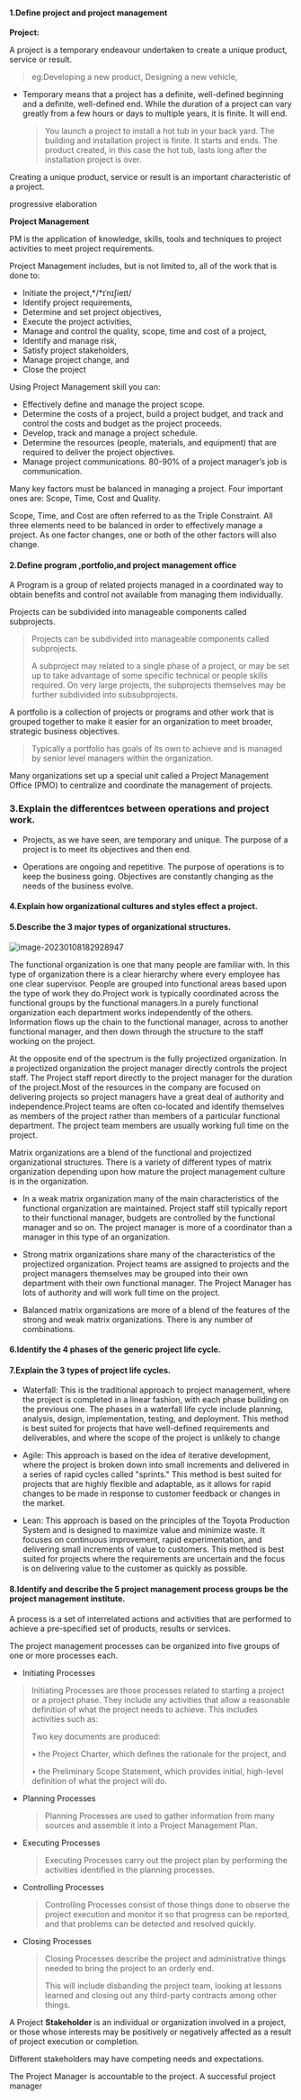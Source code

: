 

#### 1.Define project and project management 

**Project:** 

A project is a temporary endeavour undertaken to create a unique product, service or result.

> eg:Developing a new product, Designing a new vehicle,

- Temporary means that a project has a definite, well-defined beginning and a definite, well-defined end. While the duration of a project can vary greatly from a few hours or days to multiple years, it is finite. It will end.

  > You launch a project to install a hot tub in your back yard. The building and installation project is finite. It starts and ends. The product created, in this case the hot tub, lasts long after the installation project is over.

Creating a unique product, service or result is an important characteristic of a project.

progressive elaboration

**Project Management** 

PM is the application of knowledge, skills, tools and techniques to project activities to meet project requirements.

Project Management includes, but is not limited to, all of the work that is done to:

- Initiate the project,*/*ɪˈnɪʃieɪt/
- Identify project requirements,
- Determine and set project objectives,
-  Execute the project activities,
- Manage and control the quality, scope, time and cost of a project,
-  Identify and manage risk,
- Satisfy project stakeholders,
- Manage project change, and
- Close the project

Using Project Management skill you can:

- Effectively define and manage the project scope.
- Determine the costs of a project, build a project budget, and track and control the costs and budget as the project proceeds.
-  Develop, track and manage a project schedule.
- Determine the resources (people, materials, and equipment) that are required to deliver the project objectives.
- Manage project communications. 80-90% of a project manager’s job is communication.

Many key factors must be balanced in managing a project. Four important ones are: Scope, Time, Cost and Quality.

Scope, Time, and Cost are often referred to as the Triple Constraint. All three elements need to be balanced in order to effectively manage a project. As one factor changes, one or both of the other factors will also change.

#### 2.Define program ,portfolio,and project management office

A Program is a group of related projects managed in a coordinated way to obtain benefits and control not available from managing them individually.

Projects can be subdivided into manageable components called subprojects.

> Projects can be subdivided into manageable components called subprojects.
>
> A subproject may related to a single phase of a project, or may be set up to take advantage of some specific technical or people skills required. On very large projects, the subprojects themselves may be further subdivided into subsubprojects.

A portfolio is a collection of projects or programs and other work that is grouped together to make it easier for an organization to meet broader, strategic business objectives.

> Typically a portfolio has goals of its own to achieve and is managed by senior level managers within the organization. 

Many organizations set up a special unit called a Project Management Office (PMO) to centralize and coordinate the management of projects.

### 3.Explain the differentces between operations and project work.

- Projects, as we have seen, are temporary and unique. The purpose of a project is to meet its objectives and then end.

- Operations are ongoing and repetitive. The purpose of operations is to keep the business going. Objectives are constantly changing as the needs of the business evolve.

#### 4.Explain how organizational cultures and styles effect a project.



#### 5.Describe the 3 major types of organizational structures.

![image-20230108182928947](week1.2_PM_framework.assets/image-20230108182928947.png)



The functional organization is one that many people are familiar with. In this type of organization there is a clear hierarchy where every employee has one clear supervisor. People are grouped into functional areas based upon the type of work they do.Project work is typically coordinated across the functional groups by the functional managers.In a purely functional organization each department works independently of the others. Information flows up the chain to the functional manager, across to another functional manager, and then down through the structure to the staff working on the project.



At the opposite end of the spectrum is the fully projectized organization. In a projectized organization the project manager directly controls the project staff. The Project staff report directly to the project manager for the duration of the project.Most of the resources in the company are focused on delivering projects so project managers have a great deal of authority and independence.Project teams are often co-located and identify themselves as members of the project rather than members of a particular functional department. The project team members are usually working full time on the project.

Matrix organizations are a blend of the functional and projectized organizational structures. There is a variety of different types of matrix organization depending upon how mature the project management culture is in the organization.

- In a weak matrix organization many of the main characteristics of the functional organization are maintained. Project staff still typically report to their functional manager, budgets are controlled by the functional manager and so on. The project manager is more of a coordinator than a manager in this type of an organization.

- Strong matrix organizations share many of the characteristics of the projectized organization. Project teams are assigned to projects and the project managers themselves may be grouped into their own department with their own functional manager. The Project Manager has lots of authority and will work full time on the project.

- Balanced matrix organizations are more of a blend of the features of the strong and weak matrix organizations. There is any number of combinations.

#### 6.Identify the 4 phases of the generic project life cycle.



#### 7.Explain the 3 types of project life cycles.

- Waterfall: This is the traditional approach to project management, where the project is completed in a linear fashion, with each phase building on the previous one. The phases in a waterfall life cycle include planning, analysis, design, implementation, testing, and deployment. This method is best suited for projects that have well-defined requirements and deliverables, and where the scope of the project is unlikely to change

- Agile: This approach is based on the idea of iterative development, where the project is broken down into small increments and delivered in a series of rapid cycles called "sprints." This method is best suited for projects that are highly flexible and adaptable, as it allows for rapid changes to be made in response to customer feedback or changes in the market.

- Lean: This approach is based on the principles of the Toyota Production System and is designed to maximize value and minimize waste. It focuses on continuous improvement, rapid experimentation, and delivering small increments of value to customers. This method is best suited for projects where the requirements are uncertain and the focus is on delivering value to the customer as quickly as possible.

  

#### 8.Identify and describe the 5 project management process groups be the project management institute.

A process is a set of interrelated actions and activities that are performed to achieve a pre-specified set of products, results or services.

The project management processes can be organized into five groups of one or more processes each.

-  Initiating Processes

  > Initiating Processes are those processes related to starting a project or a project phase. They include any activities that allow a reasonable definition of what the project needs to achieve. This includes activities such as:
  >
  > Two key documents are produced:
  >
  > • the Project Charter, which defines the rationale for the project, and
  >
  > • the Preliminary Scope Statement, which provides initial, high-level definition of what the project will do.

- Planning Processes

  > Planning Processes are used to gather information from many sources and assemble it into a Project Management Plan. 

- Executing Processes

  > Executing Processes carry out the project plan by performing the activities identified in the planning processes. 

- Controlling Processes

  > Controlling Processes consist of those things done to observe the project execution and monitor it so that progress can be reported, and that problems can be detected and resolved quickly.

- Closing Processes

  > Closing Processes describe the project and administrative things needed to bring the project to an orderly end. 
  >
  > This will include disbanding the project team, looking at lessons learned and closing out any third-party contracts among other things.



A Project **Stakeholder** is an individual or organization involved in a project, or those whose interests may be positively or negatively affected as a result of project execution or completion.

Different stakeholders may have competing needs and expectations.

The Project Manager is accountable to the project. A successful project manager
